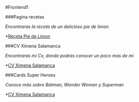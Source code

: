 #Frontend1

###Pagina recetas

_Encontraras la receta de un delicioso pie de limon_ 

*[Receta Pie de Limon](https://ximenasalamanca.github.io/Frontend1/Receta/)

###CV Ximena Salamanca

_Encontraras mi Cv, donde podras conocer un poco mas de mi_ 

*[CV Ximena Salamanca](https://ximenasalamanca.github.io/Frontend1/cvXimenaSalamanca/)

###Cards Super Heroes

_Conoce más sobre Batman, Wonder Woman y Superman_

*[CV Ximena Salamanca](https://ximenasalamanca.github.io/Frontend1/cvXimenaSalamanca/)



